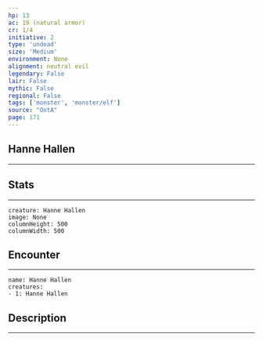 ```yaml
---
hp: 13
ac: 19 (natural armor)
cr: 1/4
initiative: 2
type: 'undead'    
size: 'Medium'
environment: None
alignment: neutral evil
legendary: False
lair: False
mythic: False
regional: False
tags: ['monster', 'monster/elf']
source: "OotA"
page: 171
---
```


## Hanne Hallen
---



## Stats
---

```statblock
creature: Hanne Hallen
image: None
columnHeight: 500
columnWidth: 500
```

## Encounter
---

```encounter-table
name: Hanne Hallen
creatures:
- 1: Hanne Hallen
```

## Description
---




